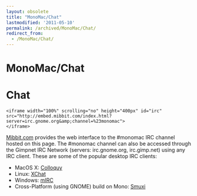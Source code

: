 ```yaml
---
layout: obsolete
title: "MonoMac/Chat"
lastmodified: '2011-05-10'
permalink: /archived/MonoMac/Chat/
redirect_from:
  - /MonoMac/Chat/
---
```


MonoMac/Chat
============

Chat
====

``` nowiki
<iframe width="100%" scrolling="no" height="400px" id="irc" src="http://embed.mibbit.com/index.html?server=irc.gnome.org&amp;channel=%23monomac">
</iframe>
```

[Mibbit.com](http://mibbit.com/) provides the web interface to the \#monomac IRC channel hosted on this page. The \#monomac channel can also be accessed through the Gimpnet IRC Network (servers: irc.gnome.org, irc.gimp.net) using any IRC client. These are some of the popular desktop IRC clients:

-   MacOS X: [Colloquy](http://www.colloquy.info)
-   Linux: [XChat](http://www.xchat.org/)
-   Windows: [mIRC](http://www.mirc.com/)
-   Cross-Platform (using GNOME) build on Mono: [Smuxi](http://www.smuxi.org/)


